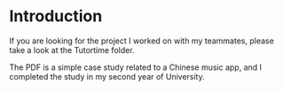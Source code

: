 # Introduction

If you are looking for the project I worked on with my teammates, please take a look at the Tutortime folder.

The PDF is a simple case study related to a Chinese music app, and I completed the study in my second year of University.